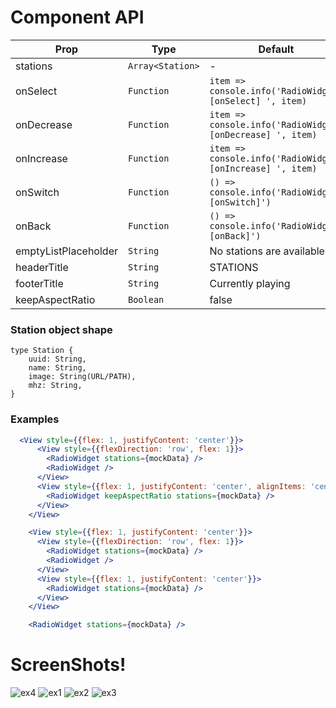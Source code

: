 # <RadioWidget /> Component API

| Prop | Type | Default |
|---|---|---|
|  stations | `Array<Station>`| - |
|  onSelect| `Function` | `item => console.info('RadioWidget. [onSelect] ', item) `|
|  onDecrease| `Function` | `item => console.info('RadioWidget. [onDecrease] ', item)`|
|  onIncrease|`Function` | `item => console.info('RadioWidget. [onIncrease] ', item)`|
|  onSwitch|`Function` | `() => console.info('RadioWidget. [onSwitch]')` | 
|  onBack|`Function` | `() => console.info('RadioWidget. [onBack]')` | 
|  emptyListPlaceholder| `String` | No stations are available :(|
|  headerTitle|`String` | STATIONS |
|  footerTitle| `String` | Currently playing |
|  keepAspectRatio| `Boolean` | false |

### Station object shape
```
type Station {
    uuid: String,
    name: String,
    image: String(URL/PATH),
    mhz: String,
} 
```


### Examples

```jsx
  <View style={{flex: 1, justifyContent: 'center'}}>
      <View style={{flexDirection: 'row', flex: 1}}>
        <RadioWidget stations={mockData} />
        <RadioWidget />
      </View>
      <View style={{flex: 1, justifyContent: 'center', alignItems: 'center'}}>
        <RadioWidget keepAspectRatio stations={mockData} />
      </View>
    </View>
```

```jsx
    <View style={{flex: 1, justifyContent: 'center'}}>
      <View style={{flexDirection: 'row', flex: 1}}>
        <RadioWidget stations={mockData} />
        <RadioWidget />
      </View>
      <View style={{flex: 1, justifyContent: 'center'}}>
        <RadioWidget stations={mockData} />
      </View>
    </View>
```

```jsx
    <RadioWidget stations={mockData} />
```

# ScreenShots!

![ex4](https://raw.githubusercontent.com/bdomantas/RadioWidget/master/git/git3.png)
![ex1](https://raw.githubusercontent.com/bdomantas/RadioWidget/master/git/git.png)
![ex2](https://raw.githubusercontent.com/bdomantas/RadioWidget/master/git/git1.png)
![ex3](https://raw.githubusercontent.com/bdomantas/RadioWidget/master/git/git2.png)

